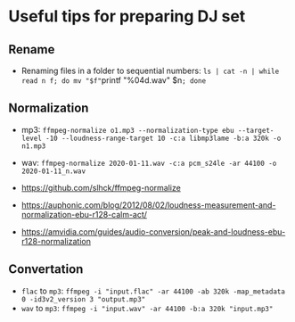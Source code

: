 # Useful tips for preparing DJ set

## Rename

- Renaming files in a folder to sequential numbers: `ls | cat -n | while read n f; do mv "$f"`printf "%04d.wav" \$n`; done`

## Normalization

- mp3: `ffmpeg-normalize o1.mp3 --normalization-type ebu --target-level -10 --loudness-range-target 10 -c:a libmp3lame -b:a 320k -o n1.mp3`
- wav: `ffmpeg-normalize 2020-01-11.wav -c:a pcm_s24le -ar 44100 -o 2020-01-11_n.wav`

- https://github.com/slhck/ffmpeg-normalize
- https://auphonic.com/blog/2012/08/02/loudness-measurement-and-normalization-ebu-r128-calm-act/
- https://amvidia.com/guides/audio-conversion/peak-and-loudness-ebu-r128-normalization

## Convertation

- `flac` to `mp3`: `ffmpeg -i "input.flac" -ar 44100 -ab 320k -map_metadata 0 -id3v2_version 3 "output.mp3"`
- `wav` to `mp3`: `ffmpeg -i "input.wav" -ar 44100 -b:a 320k "input.mp3"`
